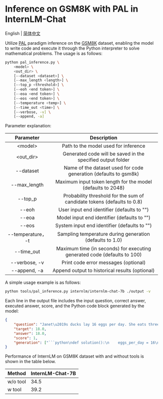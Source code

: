 # Inference on GSM8K with PAL in InternLM-Chat

English | [简体中文](pal_inference_zh-CN.md)

Utilize [PAL](https://github.com/reasoning-machines/pal) paradigm inference on the [GSM8K](https://huggingface.co/datasets/gsm8k) dataset, enabling the model to write code and execute it through the Python interpreter to solve mathematical problems. The usage is as follows:

```bash
python pal_inference.py \
    <model> \
    <out_dir> \
    [--dataset <dataset>] \
    [--max_length <length>] \
    [--top_p <threshold>] \
    [--eoh <end token>] \
    [--eoa <end token>] \
    [--eos <end token>] \
    [--temperature <temp>] \
    [--time_out <time>] \
    [--verbose, -v] \
    [--append, -a]
```

Parameter explanation:

|         Parameter         |                               Description                                |
| :-----------------------: | :----------------------------------------------------------------------: |
|         \<model>          |                   Path to the model used for inference                   |
|        \<out_dir>         |       Generated code will be saved in the specified output folder        |
|    --dataset <dataset>    |     Name of the dataset used for code generation (defaults to gsm8k)     |
|   --max_length <length>   |       Maximum input token length for the model (defaults to 2048)        |
|    --top_p <threshold>    | Probability threshold for the sum of candidate tokens (defaults to 0.8)  |
|     --eoh <end token>     |                User input end identifier (defaults to "")                |
|     --eoa <end token>     |               Model input end identifier (defaults to "")                |
|     --eos <end token>     |               System input end identifier (defaults to "")               |
| --temperature， -t <temp> |         Sampling temperature during generation (defaults to 1.0)         |
|     --time_out <time>     | Maximum time (in seconds) for executing generated code (defaults to 100) |
|       --verbose, -v       |                   Print code error messages (optional)                   |
|       --append, -a        |              Append output to historical results (optional)              |

A simple usage example is as follows:

```bash
python tools/pal_inference.py internlm/internlm-chat-7b ./output -v
```

Each line in the output file includes the input question, correct answer, executed answer, score, and the Python code block generated by the model:

````json
{
    "question": "Janet\u2019s ducks lay 16 eggs per day. She eats three for breakfast every morning and bakes muffins for her friends every day with four. She sells the remainder at the farmers' market daily for $2 per fresh duck egg. How much in dollars does she make every day at the farmers' market?",
    "target": 18.0,
    "answer": 18.0,
    "score": 1,
    "generation": ["```python\ndef solution():\n    eggs_per_day = 16\n    eggs_per_breakfast = 3\n    eggs_per_muffin = 4\n    eggs_used = eggs_per_day - eggs_per_breakfast - eggs_per_muffin\n    eggs_sold = eggs_used\n    price_per_egg = 2\n    eggs_made = eggs_sold * price_per_egg\n    result = eggs_made\n    return result\n```"]
}
````

Performance of InternLM on GSM8K dataset with and without tools is shown in the table below.

| Method   | **InternLM-Chat-7B** |
| -------- | -------------------- |
| w/o tool | 34.5                 |
| w tool   | 39.2                 |
